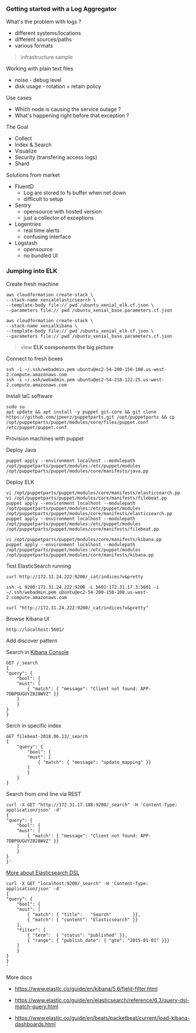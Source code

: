 ### Getting started with a Log Aggregator

What's the problem with logs ?

- different systems/locations
- different sources/paths
- various formats

> infrastructure sample

Working with plain text files

+ noise - debug level
+ disk usage - rotation + retain policy

Use cases

* Which node is causing the service outage ?
* What's happening right before that exception ?

The Goal

* Collect
* Index & Search
* Visualize
* Security (transfering access logs)
* Shard

Solutions from market

* FluentD
    + Log are stored to fs buffer when net down
    - difficult to setup
* Sentry
    + opensource with hosted version
    - just a collector of exceptions
* Logentries
    + real time alerts
    - confusing interface
* Logstash
    + opensource
    - no bundled UI

### Jumping into ELK

Create fresh machine

    aws cloudformation create-stack \
    --stack-name xenialelasticsearch \
    --template-body file://`pwd`/ubuntu_xenial_elk.cf.json \
    --parameters file://`pwd`/ubuntu_xenial_base.parameters.cf.json

    aws cloudformation create-stack \
    --stack-name xenialkibana \
    --template-body file://`pwd`/ubuntu_xenial_elk.cf.json \
    --parameters file://`pwd`/ubuntu_xenial_base.parameters.cf.json

> view **ELK components the big picture**

Connect to fresh boxes

    ssh -i ~/.ssh/webadmin.pem ubuntu@ec2-54-200-150-108.us-west-2.compute.amazonaws.com
    ssh -i ~/.ssh/webadmin.pem ubuntu@ec2-54-218-122-25.us-west-2.compute.amazonaws.com

Install IaC software

    sudo su
    apt update && apt install -y puppet git-core && git clone https://github.com/jpeerz/puppetparts.git /opt/puppetparts && cp /opt/puppetparts/puppet/modules/core/files/puppet.conf /etc/puppet/puppet.conf

Provision machines with puppet

Deploy Java

    puppet apply --environment localhost --modulepath /opt/puppetparts/puppet/modules:/etc/puppet/modules /opt/puppetparts/puppet/modules/core/manifests/java.pp

Deploy ELK

    vi /opt/puppetparts/puppet/modules/core/manifests/elasticsearch.pp
    vi /opt/puppetparts/puppet/modules/core/manifests/filebeat.pp
    puppet apply --environment localhost --modulepath /opt/puppetparts/puppet/modules:/etc/puppet/modules /opt/puppetparts/puppet/modules/core/manifests/elasticsearch.pp
    puppet apply --environment localhost --modulepath /opt/puppetparts/puppet/modules:/etc/puppet/modules /opt/puppetparts/puppet/modules/core/manifests/filebeat.pp

    vi /opt/puppetparts/puppet/modules/core/manifests/kibana.pp
    puppet apply --environment localhost --modulepath /opt/puppetparts/puppet/modules:/etc/puppet/modules /opt/puppetparts/puppet/modules/core/manifests/kibana.pp

Test ElasticSearch running

    curl http://172.31.24.222:9200/_cat/indices?v&pretty

    ssh -L 9200:172.31.24.222:9200 -L 5601:172.31.17.3:5601 -i ~/.ssh/webadmin.pem ubuntu@ec2-54-200-150-108.us-west-2.compute.amazonaws.com

    curl "http://172.31.24.222:9200/_cat/indices?v&pretty"

Browse Kibana UI

    http://localhost:5601/

Add discover pattern

Search in [Kibana Console](https://www.elastic.co/guide/en/kibana/5.6/console-kibana.html)

    GET /_search
    {
    "query": { 
        "bool": { 
        "must": [
            { "match": { "message": "Client not found: APP-7DBPOUGUYZ828WVZ" }}  
        ]
        }
    }
    }

Serch in specific index

    GET filebeat-2018.06.13/_search 
    {
        "query": { 
            "bool": { 
            "must": [
                { "match": { "message": "update_mapping" }}  
            ]
            }
        }
    }


Search from cmd line via REST

    curl -X GET "http://172.31.17.188:9200/_search" -H 'Content-Type: application/json' -d'
    {
    "query": { 
        "bool": { 
        "must": [
            { "match": { "message": "Client not found: APP-7DBPOUGUYZ828WVZ" }}  
        ]
        }
    }
    }'

[More about Elasticsearch DSL](https://www.elastic.co/guide/en/elasticsearch/reference/6.3/query-dsl.html)

    curl -X GET "localhost:9200/_search" -H 'Content-Type: application/json' -d'
    {
    "query": { 
        "bool": { 
        "must": [
            { "match": { "title":   "Search"        }}, 
            { "match": { "content": "Elasticsearch" }}  
        ],
        "filter": [ 
            { "term":  { "status": "published" }}, 
            { "range": { "publish_date": { "gte": "2015-01-01" }}} 
        ]
        }
    }
    }
    '

More docs

* https://www.elastic.co/guide/en/kibana/5.6/field-filter.html

* https://www.elastic.co/guide/en/elasticsearch/reference/6.3/query-dsl-match-query.html

* https://www.elastic.co/guide/en/beats/packetbeat/current/load-kibana-dashboards.html
